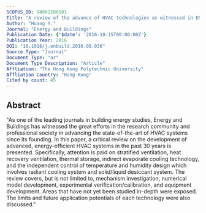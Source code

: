 ```yaml
---
SCOPUS_ID: 84982286501
Title: "A review of the advance of HVAC technologies as witnessed in ENB publications in the period from 1987 to 2014"
Author: "Huang Y."
Journal: "Energy and Buildings"
Publication Date: {'$date': '2016-10-15T00:00:00Z'}
Publication Year: 2016
DOI: "10.1016/j.enbuild.2016.08.036"
Source Type: "Journal"
Document Type: "ar"
Document Type Description: "Article"
Affliation: "The Hong Kong Polytechnic University"
Affliation Country: "Hong Kong"
Cited by count: 45
---
```


## Abstract
"As one of the leading journals in building energy studies, Energy and Buildings has witnessed the great efforts in the research community and professional society in advancing the state-of-the-art of HVAC systems since its founding. In this paper, a critical review on the development of advanced, energy-efficient HVAC systems in the past 30 years is presented. Specifically, attention is paid on stratified ventilation, heat recovery ventilation, thermal storage, indirect evaporate cooling technology, and the independent control of temperature and humidity design which involves radiant cooling system and solid/liquid desiccant system. The review covers, but is not limited to, mechanism investigation, numerical model development, experimental verification/calibration, and equipment development. Areas that have not yet been studied in-depth were exposed. The limits and future application potentials of each technology were also discussed."
